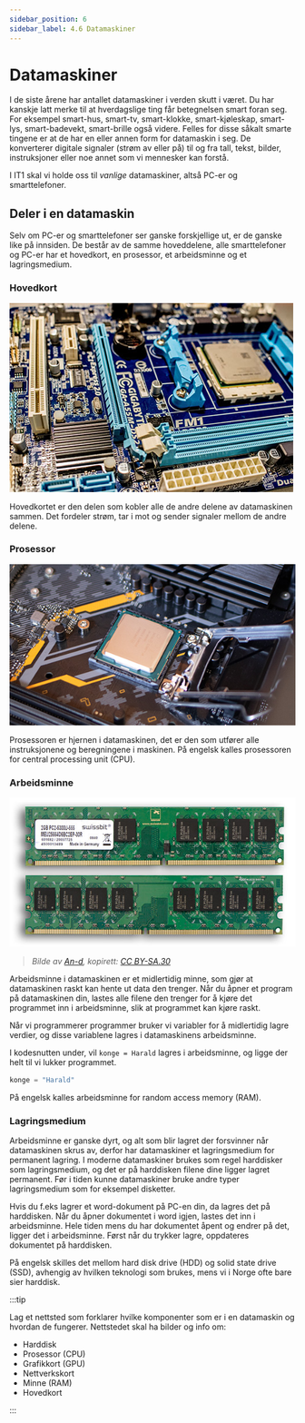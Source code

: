 ```yaml
---
sidebar_position: 6
sidebar_label: 4.6 Datamaskiner
---
```



# Datamaskiner

I de siste årene har antallet datamaskiner i verden skutt i været.
Du har kanskje latt merke til at hverdagslige ting får betegnelsen smart foran seg.
For eksempel smart-hus, smart-tv, smart-klokke, smart-kjøleskap, smart-lys, smart-badevekt, smart-brille også videre.
Felles for disse såkalt smarte tingene er at de har en eller annen form for datamaskin i seg.
De konverterer digitale signaler (strøm av eller på) til og fra tall, tekst, bilder, instruksjoner eller noe annet som vi mennesker kan forstå.

I IT1 skal vi holde oss til *vanlige* datamaskiner, altså PC-er og smarttelefoner.

## Deler i en datamaskin

Selv om PC-er og smarttelefoner ser ganske forskjellige ut, er de ganske like på innsiden.
De består av de samme hoveddelene, alle smarttelefoner og PC-er har et hovedkort, en prosessor, et arbeidsminne og et lagringsmedium.

### Hovedkort

![Hovedkort](./bilder/komponenter/hovedkort.jpg)

Hovedkortet er den delen som kobler alle de andre delene av datamaskinen sammen.
Det fordeler strøm, tar i mot og sender signaler mellom de andre delene.


### Prosessor

![Prosessor](./bilder/komponenter/cpu.jpg)

Prosessoren er hjernen i datamaskinen, det er den som utfører alle instruksjonene og beregningene i maskinen.
På engelsk kalles prosessoren for central processing unit (CPU).

### Arbeidsminne

![Prosessor](./bilder/komponenter/ram.jpeg)  
> *Bilde av [An-d](https://commons.wikimedia.org/wiki/File:Swissbit_2GB_PC2-5300U-555.jpg), kopirett: [CC BY-SA.30](https://creativecommons.org/licenses/by-sa/3.0/)*

Arbeidsminne i datamaskinen er et midlertidig minne, som gjør at datamaskinen raskt kan hente ut data den trenger.
Når du åpner et program på datamaskinen din, lastes alle filene den trenger for å kjøre det programmet inn i arbeidsminne, slik at programmet kan kjøre raskt.

Når vi programmerer programmer bruker vi variabler for å midlertidig lagre verdier, og disse variablene lagres i datamaskinens arbeidsminne.

I kodesnutten under, vil `konge = Harald` lagres i arbeidsminne, og ligge der helt til vi lukker programmet.

```python
konge = "Harald"
```

På engelsk kalles arbeidsminne for random access memory (RAM).

### Lagringsmedium

Arbeidsminne er ganske dyrt, og alt som blir lagret der forsvinner når datamaskinen skrus av, derfor har datamaskiner et lagringsmedium for permanent lagring.
I moderne datamaskiner brukes som regel harddisker som lagringsmedium, og det er på harddisken filene dine ligger lagret permanent.
Før i tiden kunne datamaskiner bruke andre typer lagringsmedium som for eksempel disketter.

Hvis du f.eks lagrer et word-dokument på PC-en din, da lagres det på harddisken.
Når du åpner dokumentet i word igjen, lastes det inn i arbeidsminne.
Hele tiden mens du har dokumentet åpent og endrer på det, ligger det i arbeidsminne.
Først når du trykker lagre, oppdateres dokumentet på harddisken.

På engelsk skilles det mellom hard disk drive (HDD) og solid state drive (SSD), avhengig av hvilken teknologi som brukes, mens vi i Norge ofte bare sier harddisk.

:::tip

Lag et nettsted som forklarer hvilke komponenter som er i en datamaskin og hvordan de fungerer. 
Nettstedet skal ha bilder og info om:
- Harddisk
- Prosessor (CPU)		
- Grafikkort (GPU)		
- Nettverkskort		
- Minne (RAM)		
- Hovedkort

:::

